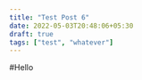 ```yaml
---
title: "Test Post 6"
date: 2022-05-03T20:48:06+05:30
draft: true
tags: ["test", "whatever"]
---
```


#Hello
